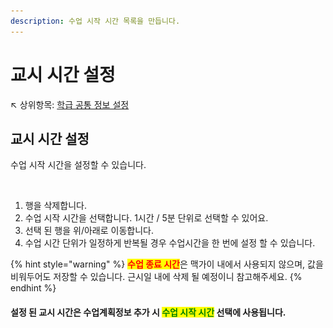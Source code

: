 ```yaml
---
description: 수업 시작 시간 목록을 만듭니다.
---
```


# 교시 시간 설정

↖ 상위항목: [학급 공통 정보 설정](./)

## 교시 시간 설정

수업 시작 시간을 설정할 수 있습니다.

<figure><img src="../../.gitbook/assets/교시시간설정.png" alt=""><figcaption></figcaption></figure>

1. 행을 삭제합니다.
2. 수업 시작 시간을 선택합니다. 1시간 / 5분 단위로 선택할 수 있어요.
3. 선택 된 행을 위/아래로 이동합니다.
4. 수업 시간 단위가 일정하게 반복될 경우 수업시간을 한 번에 설정 할 수 있습니다.

{% hint style="warning" %}
<mark style="color:red;">**수업 종료 시간**</mark>은 맥가이 내에서 사용되지 않으며, 값을 비워두어도 저장할 수 있습니다. 근시일 내에 삭제 될 예정이니 참고해주세요.
{% endhint %}

#### 설정 된 교시 시간은 수업계획정보 추가 시 <mark style="color:green;">**수업 시작 시간**</mark> 선택에 사용됩니다.

<figure><img src="../../.gitbook/assets/수업계획정보.png" alt=""><figcaption></figcaption></figure>

